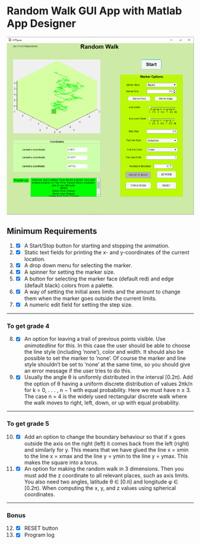 ﻿# Random Walk GUI App with Matlab App Designer
 ![](randomWalk.png)
## Minimum Requirements
1. - [x] A Start/Stop button for starting and stopping the animation.
2. - [x] Static text fields for printing the x- and y-coordinates of the current location.
3. - [x] A drop down menu for selecting the marker.
4. - [x] A spinner for setting the marker size.
5. - [x] A button for selecting the marker face (default red) and edge (default black) colors from a palette.
6. - [x] A way of setting the initial axes limits and the amount to change them when the marker goes outside the current limits.
7. - [x] A numeric edit field for setting the step size.
***
### To get grade 4
8. - [x] An option for leaving a trail of previous points visible. Use *animatedline* for this. In this case the user should be able to choose the line style (including ’none’), color and width. It should also be possible to set the marker to ’none’. Of course the marker and line style shouldn’t be set to ’none’ at the same time, so you should give an error message if the user tries to do this.
9. - [x] Usually the angle θ is uniformly distributed in the interval [0.2π). Add the option of θ having a uniform discrete distribution of values 2πk/n for k = 0, . . . , n − 1 with equal probability. Here we must have n ≥ 3. The case n = 4 is the widely used rectangular discrete walk where the walk moves to right, left, down, or up with equal probability.
***
### To get grade 5
10. - [x] Add an option to change the boundary behaviour so that if x goes outside the axis on the right (left) it comes back from the left (right) and similarly for y. This means that we have glued the line x = xmin to the line x = xmax and the line y = ymin to the line y = ymax. This makes the square into a torus.
11. - [x] An option for making the random walk in 3 dimensions. Then you must add the z coordinate to all relevant places, such as axis limits. You also need two angles, latitude θ ∈ [0.π] and longitude φ ∈ [0.2π). When computing the x, y, and z values using spherical coordinates.
***
### Bonus
12. - [x] RESET button
13. - [x] Program log
